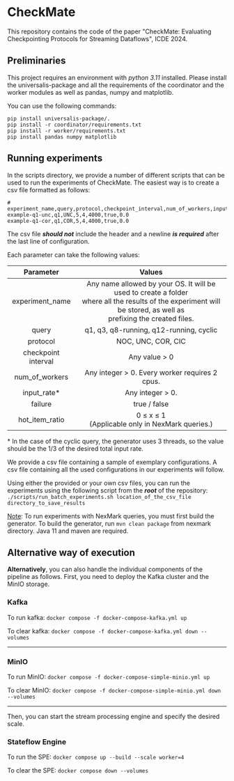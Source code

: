 # CheckMate
This repository contains the code of the paper "CheckMate: Evaluating Checkpointing Protocols for Streaming Dataflows", ICDE 2024.

## Preliminaries

This project requires an environment with *python 3.11* installed. 
Please install the universalis-package and all the requirements of the coordinator
and the worker modules as well as pandas, numpy and matplotlib. 

You can use the following commands:

```
pip install universalis-package/.  
pip install -r coordinator/requirements.txt
pip install -r worker/requirements.txt
pip install pandas numpy matplotlib
```

## Running experiments

In the scripts directory, we provide a number of different scripts that can be used to run the experiments of CheckMate.
The easiest way is to create a csv file formatted as follows:

```
# experiment_name,query,protocol,checkpoint_interval,num_of_workers,input_rate,failure,hot_item_ratio
example-q1-unc,q1,UNC,5,4,4000,true,0.0
example-q1-cor,q1,COR,5,4,4000,true,0.0

```
The csv file _**should not**_ include the header and a newline ***is required*** after the last line of configuration.

Each parameter can take the following values:

|    **Parameter**    |                                                                               **Values**                                                                                |
|:-------------------:|:-----------------------------------------------------------------------------------------------------------------------------------------------------------------------:|
|   experiment_name   | Any name allowed by your OS. It will be used to create a folder<br> where all the results of the experiment will be stored, as well as<br> prefixing the created files. |
|        query        |                                                                 q1, q3, q8-running, q12-running, cyclic                                                                 |
|      protocol       |                                                                           NOC, UNC, COR, CIC                                                                            |
| checkpoint interval |                                                                              Any value > 0                                                                              |
|   num_of_workers    |                                                             Any integer > 0. Every worker requires 2 cpus.                                                              |
|     input_rate*     |                                                                            Any integer > 0.                                                                             |
|       failure       |                                                                              true / false                                                                               |
|   hot_item_ratio    |                                                      0 $\leq$ x $\leq$ 1<br> (Applicable only in NexMark queries.)                                                      |

\* In the case of the cyclic query, the generator uses 3 threads, so the value should be the 1/3 of the desired total 
input rate.


We provide a csv file containing a sample of exemplary configurations. A csv file containing all the used configurations
in our experiments will follow. 

Using either the provided or your own csv files, you can run the experiments using the following script from the ***root*** 
of the repository:  
`./scripts/run_batch_experiments.sh location_of_the_csv_file directory_to_save_results`

<ins>Note</ins>: To run experiments with NexMark queries, you must first build the generator. 
To build the generator, run `mvn clean package` from nexmark directory. Java 11 and maven are required. 


## Alternative way of execution

**Alternatively**, you can also handle the individual components of the pipeline as follows. First, you need to deploy 
the Kafka cluster and the MinIO storage.

### Kafka

To run kafka: `docker compose -f docker-compose-kafka.yml up`

To clear kafka: `docker compose -f docker-compose-kafka.yml down --volumes`

---

### MinIO

To run MinIO: `docker compose -f docker-compose-simple-minio.yml up`

To clear MinIO: `docker compose -f docker-compose-simple-minio.yml down --volumes`

---
  
Then, you can start the stream processing engine and specify the desired scale.

### Stateflow Engine

To run the SPE: `docker compose up --build --scale worker=4`

To clear the SPE: `docker compose down --volumes`

